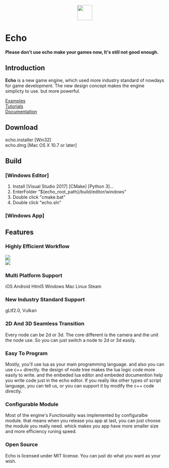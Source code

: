 <p align="center">
    <img width="48" height="48" src="https://raw.githubusercontent.com/blab-liuliang/echo/master/editor/echo/Resource/App.ico">
</p>  

# Echo

**Please don't use echo make your games now, It's still not good enough.**

## Introduction  

**Echo** is a new game engine, which used more industry standard of nowdays for game development. The new design concept makes the engine simplicty to use. but more powerful.

[Examples](https://github.com/blab-liuliang/echo-examples)  
[Tutorials](https://github.com/blab-liuliang/echo-doc/tree/master/tutorial)  
[Documentation](https://github.com/blab-liuliang/echo-doc/tree/master/documentation)  

## Download   
echo.installer [Win32]   
echo.dmg       [Mac OS X 10.7 or later]   

## Build
### [Windows Editor]   
1. Install [Visual Studio 2017] [CMake] [Python 3]...
2. EnterFolder "${echo_root_path}/build/editor/windows"  
3. Double click "cmake.bat"
4. Double click "echo.sln"   
### [Windows App]   

## Features

###  Highly Efficient Workflow   
![](https://github.com/blab-liuliang/echo-doc/blob/master/intro/image/echo.png?raw=true)  
![](https://github.com/blab-liuliang/echo-doc/blob/master/intro/image/echo1.png?raw=true)

### Multi Platform Support  
iOS Android Html5 Windows Mac Linux Steam  

### New Industry Standard Support 
gLtf2.0, Vulkan

### 2D And 3D Seamless Transition  
Every node can be 2d or 3d. The core different is the camera and the unit the node use. So you can just switch a node to 2d or 3d easily. 

### Easy To Program  
Mostly, you'll use lua as your main programming language. and also you can use c++ directly. the design of node tree makes the lua logic code more easily to write. and the embeded lua editor and embeded documention help you write code just in the echo editor.
If you really like other types of script language, you can tell us, or you can support it by modify the c++ code directly.

### Configurable Module   
Most of the engine's Functionality was implemented by configuralbe module. that means when you release you app at last, you can just choose the module you really need. whick makes you app have more smaller size and more efficiency runing speed.

### Open Source  
Echo is licensed under MIT license. You can just do what you want as your wish.
